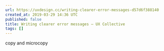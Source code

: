 ```yaml
---
url: https://uxdesign.cc/writing-clearer-error-messages-d57d6f388140
created_at: 2019-03-29 14:36 UTC
published: false
title: Writing clearer error messages – UX Collective
tags: []
---
```


copy and microcopy
